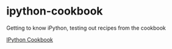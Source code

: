 # ipython-cookbook
Getting to know iPython, testing out recipes from the cookbook

[IPython Cookbook](http://ipython-books.github.io/cookbook/)<br>
